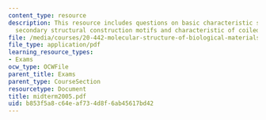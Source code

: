 ```yaml
---
content_type: resource
description: This resource includes questions on basic characteristic s of several
  secondary structural construction motifs and characteristic of coiled-coil?
file: /media/courses/20-442-molecular-structure-of-biological-materials-be-442-fall-2005/b853f5a8c64eaf734d8f6ab45617bd42_midterm2005.pdf
file_type: application/pdf
learning_resource_types:
- Exams
ocw_type: OCWFile
parent_title: Exams
parent_type: CourseSection
resourcetype: Document
title: midterm2005.pdf
uid: b853f5a8-c64e-af73-4d8f-6ab45617bd42
---
```

